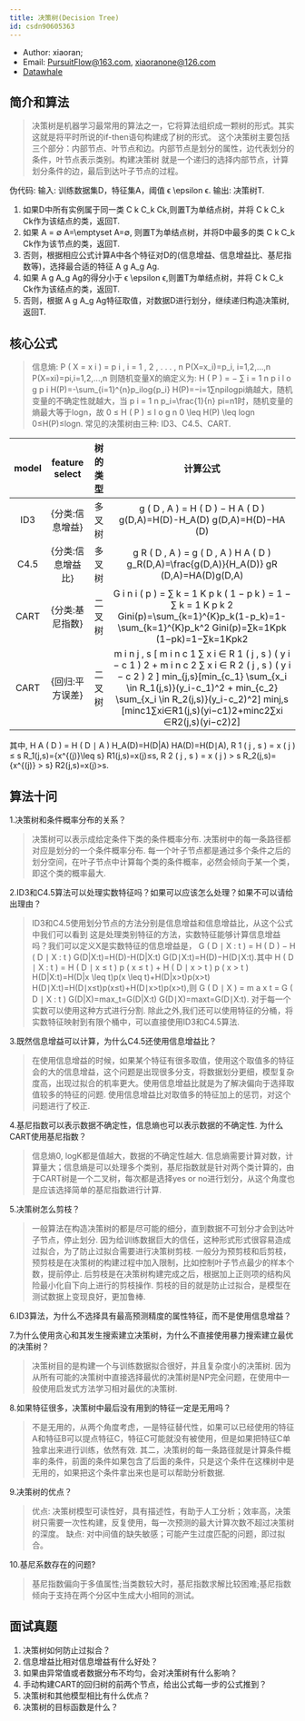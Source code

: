```yaml
---
title: 决策树(Decision Tree)
id: csdn90605363
---
```


*   Author: xiaoran;
*   Email: PursuitFlow@163.com, xiaoranone@126.com
*   [Datawhale](https://blog.csdn.net/Datawhale/article/details/85100466)

## 简介和算法

> 决策树是机器学习最常用的算法之一，它将算法组织成一颗树的形式。其实这就是将平时所说的if-then语句构建成了树的形式。 这个决策树主要包括三个部分：内部节点、叶节点和边。内部节点是划分的属性，边代表划分的条件，叶节点表示类别。构建决策树 就是一个递归的选择内部节点，计算划分条件的边，最后到达叶子节点的过程。

伪代码:
输入: 训练数据集D，特征集A，阈值 ϵ \epsilon ϵ.
输出: 决策树T.

1.  如果D中所有实例属于同一类 C k C_k Ck​,则置T为单结点树，并将 C k C_k Ck​作为该结点的类，返回T.
2.  如果 A = ∅ A=\emptyset A=∅, 则置T为单结点树，并将D中最多的类 C k C_k Ck​作为该节点的类，返回T.
3.  否则，根据相应公式计算A中各个特征对D的(信息增益、信息增益比、基尼指数等)，选择最合适的特征 A g A_g Ag​.
4.  如果 A g A_g Ag​的得分小于 ϵ \epsilon ϵ,则置T为单结点树，并将 C k C_k Ck​作为该结点的类，返回T.
5.  否则，根据 A g A_g Ag​特征取值，对数据D进行划分，继续递归构造决策树, 返回T.

## 核心公式

> 信息熵: P ( X = x i ) = p i , i = 1 , 2 , . . . , n P(X=x_i)=p_i, i=1,2,...,n P(X=xi​)=pi​,i=1,2,...,n 则随机变量X的熵定义为: H ( P ) = − ∑ i = 1 n p i l o g p i H(P)=-\sum_{i=1}^{n}p_ilog{p_i} H(P)=−i=1∑n​pi​logpi​ 熵越大，随机变量的不确定性就越大，当 p i = 1 n p_i=\frac{1}{n} pi​=n1​时，随机变量的熵最大等于logn，故 0 ≤ H ( P ) ≤ l o g n 0 \leq H(P) \leq logn 0≤H(P)≤logn. 常见的决策树由三种: ID3、C4.5、CART.

| model | feature select | 树的类型 | 计算公式 |
| :-: | :-: | :-: | :-: |
| ID3 | {分类:信息增益} | 多叉树 | g ( D , A ) = H ( D ) − H A ( D ) g(D,A)=H(D)-H_A(D) g(D,A)=H(D)−HA​(D) |
| C4.5 | {分类:信息增益比} | 多叉树 | g R ( D , A ) = g ( D , A ) H A ( D ) g_R(D,A)=\frac{g(D,A)}{H_A(D)} gR​(D,A)=HA​(D)g(D,A)​ |
| CART | {分类:基尼指数} | 二叉树 | G i n i ( p ) = ∑ k = 1 K p k ( 1 − p k ) = 1 − ∑ k = 1 K p k 2 Gini(p)=\sum_{k=1}^{K}p_k(1-p_k)=1-\sum_{k=1}^{K}p_k^2 Gini(p)=∑k=1K​pk​(1−pk​)=1−∑k=1K​pk2​ |
| CART | {回归:平方误差} | 二叉树 | m i n j , s [ m i n c 1 ∑ x i ∈ R 1 ( j , s ) ( y i − c 1 ) 2 + m i n c 2 ∑ x i ∈ R 2 ( j , s ) ( y i − c 2 ) 2 ] min_{j,s}[min_{c_1} \sum_{x_i \in R_1(j,s)}(y_i-c_1)^2 + min_{c_2} \sum_{x_i \in R_2(j,s)}(y_i-c_2)^2] minj,s​[minc1​​∑xi​∈R1​(j,s)​(yi​−c1​)2+minc2​​∑xi​∈R2​(j,s)​(yi​−c2​)2] |

其中, H A ( D ) = H ( D ∣ A ) H_A(D)=H(D|A) HA​(D)=H(D∣A), R 1 ( j , s ) = x ( j ) ≤ s R_1(j,s)={x^{(j)}\leq s} R1​(j,s)=x(j)≤s, R 2 ( j , s ) = x ( j ) &gt; s R_2(j,s)={x^{(j)} &gt; s} R2​(j,s)=x(j)>s.

## 算法十问

1.决策树和条件概率分布的关系？

> 决策树可以表示成给定条件下类的条件概率分布. 决策树中的每一条路径都对应是划分的一个条件概率分布. 每一个叶子节点都是通过多个条件之后的划分空间，在叶子节点中计算每个类的条件概率，必然会倾向于某一个类，即这个类的概率最大.

2.ID3和C4.5算法可以处理实数特征吗？如果可以应该怎么处理？如果不可以请给出理由？

> ID3和C4.5使用划分节点的方法分别是信息增益和信息增益比，从这个公式中我们可以看到 这是处理类别特征的方法，实数特征能够计算信息增益吗？我们可以定义X是实数特征的信息增益是， G ( D ∣ X : t ) = H ( D ) − H ( D ∣ X : t ) G(D|X:t)=H(D)-H(D|X:t) G(D∣X:t)=H(D)−H(D∣X:t).其中 H ( D ∣ X : t ) = H ( D ∣ x ≤ t ) p ( x ≤ t ) + H ( D ∣ x &gt; t ) p ( x &gt; t ) H(D|X:t)=H(D|x \leq t)p(x \leq t)+H(D|x&gt;t)p(x&gt;t) H(D∣X:t)=H(D∣x≤t)p(x≤t)+H(D∣x>t)p(x>t),则 G ( D ∣ X ) = m a x t = G ( D ∣ X : t ) G(D|X)=max_t=G(D|X:t) G(D∣X)=maxt​=G(D∣X:t). 对于每一个实数可以使用这种方式进行分割. 除此之外,我们还可以使用特征的分桶，将实数特征映射到有限个桶中，可以直接使用ID3和C4.5算法.

3.既然信息增益可以计算，为什么C4.5还使用信息增益比？

> 在使用信息增益的时候，如果某个特征有很多取值，使用这个取值多的特征会的大的信息增益，这个问题是出现很多分支，将数据划分更细，模型复杂度高，出现过拟合的机率更大。使用信息增益比就是为了解决偏向于选择取值较多的特征的问题. 使用信息增益比对取值多的特征加上的惩罚，对这个问题进行了校正.

4.基尼指数可以表示数据不确定性，信息熵也可以表示数据的不确定性. 为什么CART使用基尼指数？

> 信息熵0, logK都是值越大，数据的不确定性越大. 信息熵需要计算对数，计算量大；信息熵是可以处理多个类别，基尼指数就是针对两个类计算的，由于CART树是一个二叉树，每次都是选择yes or no进行划分，从这个角度也是应该选择简单的基尼指数进行计算.

5.决策树怎么剪枝？

> 一般算法在构造决策树的都是尽可能的细分，直到数据不可划分才会到达叶子节点，停止划分. 因为给训练数据巨大的信任，这种形式形式很容易造成过拟合，为了防止过拟合需要进行决策树剪枝. 一般分为预剪枝和后剪枝，预剪枝是在决策树的构建过程中加入限制，比如控制叶子节点最少的样本个数，提前停止. 后剪枝是在决策树构建完成之后，根据加上正则项的结构风险最小化自下向上进行的剪枝操作. 剪枝的目的就是防止过拟合，是模型在测试数据上变现良好，更加鲁棒.

6.ID3算法，为什么不选择具有最高预测精度的属性特征，而不是使用信息增益？

7.为什么使用贪心和其发生搜索建立决策树，为什么不直接使用暴力搜索建立最优的决策树？

> 决策树目的是构建一个与训练数据拟合很好，并且复杂度小的决策树. 因为从所有可能的决策树中直接选择最优的决策树是NP完全问题，在使用中一般使用启发式方法学习相对最优的决策树.

8.如果特征很多，决策树中最后没有用到的特征一定是无用吗？

> 不是无用的，从两个角度考虑，一是特征替代性，如果可以已经使用的特征A和特征B可以提点特征C，特征C可能就没有被使用，但是如果把特征C单独拿出来进行训练，依然有效. 其二，决策树的每一条路径就是计算条件概率的条件，前面的条件如果包含了后面的条件，只是这个条件在这棵树中是无用的，如果把这个条件拿出来也是可以帮助分析数据.

9.决策树的优点？

> 优点: 决策树模型可读性好，具有描述性，有助于人工分析；效率高，决策树只需要一次性构建，反复使用，每一次预测的最大计算次数不超过决策树的深度。
> 缺点: 对中间值的缺失敏感；可能产生过度匹配的问题，即过拟合。

10.基尼系数存在的问题?

> 基尼指数偏向于多值属性;当类数较大时，基尼指数求解比较困难;基尼指数倾向于支持在两个分区中生成大小相同的测试。

## 面试真题

1.  决策树如何防止过拟合？
2.  信息增益比相对信息增益有什么好处？
3.  如果由异常值或者数据分布不均匀，会对决策树有什么影响？
4.  手动构建CART的回归树的前两个节点，给出公式每一步的公式推到？
5.  决策树和其他模型相比有什么优点？
6.  决策树的目标函数是什么？